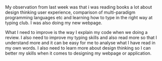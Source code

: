 ﻿My observation from last week was that i was reading books a lot about 
design thinking user experience, comparison of multi-paradigm programming 
languages etc and learning how to type in the right way at typing club. 
I was also doing my new webpage. 

What I need to improve is the way I explain my code when we doing a review.
I also need to improve my typing skills and also read more so that I 
understand more and it can be easy for me to analyse what I have read in my
own words. I also need to learn more about design thinking so I can better 
my skills when it comes to designing my webpage or application.